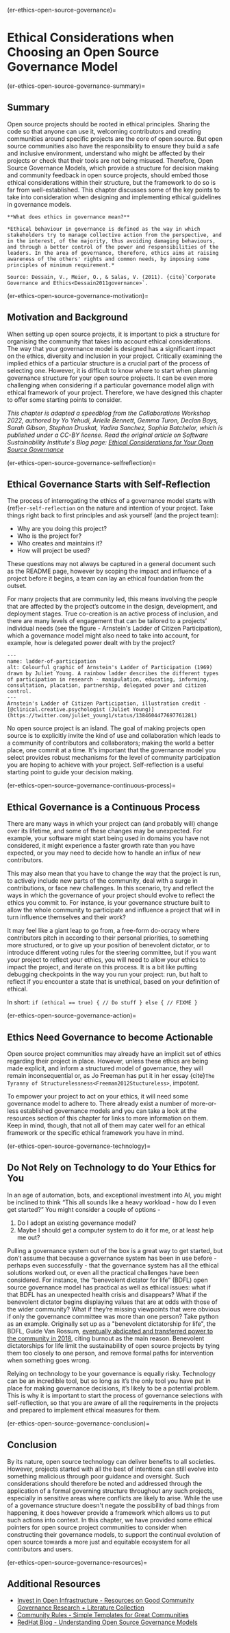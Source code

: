 (er-ethics-open-source-governance)=
# Ethical Considerations when Choosing an Open Source Governance Model

(er-ethics-open-source-governance-summary)=
## Summary

Open source projects should be rooted in ethical principles. 
Sharing the code so that anyone can use it, welcoming contributors and creating communities around specific projects are the core of open source. 
But open source communities also have the responsibility to ensure they build a safe and inclusive environment, understand who might be affected by their projects or check that their tools are not being misused. 
Therefore, Open Source Governance Models, which provide a structure for decision making and community feedback in open source projects, should embed those ethical considerations within their structure, but the framework to do so is far from well-established. 
This chapter discusses some of the key points to take into consideration when designing and implementing ethical guidelines in governance models.


```{note}
**What does ethics in governance mean?**

*Ethical behaviour in governance is defined as the way in which stakeholders try to manage collective action from the perspective, and in the interest, of the majority, thus avoiding damaging behaviours, and through a better control of the power and responsibilities of the leaders. In the area of governance, therefore, ethics aims at raising awareness of the others' rights and common needs, by imposing some principles of minimum requirement.*

Source: Dessain, V., Meier, O., & Salas, V. (2011). {cite}`Corporate Governance and Ethics<Dessain2011governance>`.
```

(er-ethics-open-source-governance-motivation)=
## Motivation and Background

When setting up open source projects, it is important to pick a structure for organising the community that takes into account ethical considerations.
The way that your governance model is designed has a significant impact on the ethics, diversity and inclusion in your project.
Critically examining the implied ethics of a particular structure is a crucial part of the process of selecting one. 
However, it is difficult to know where to start when planning governance structure for your open source projects.
It can be even more challenging when considering if a particular governance model align with ethical framework of your project.
Therefore, we have designed this chapter to offer some starting points to consider. 

*This chapter is adapted a speedblog from the Collaborations Workshop 2022, authored by  Yo Yehudi,
Arielle Bennett, Gemma Turon, Declan Bays, Sarah Gibson, Stephan Druskat, Yadira Sanchez, Sophia Batchelor, which is published under a CC-BY license. Read the original article on Software Sustainability Institute's Blog page: [Ethical Considerations for Your Open Source Governance](https://software.ac.uk/blog/2022-07-07-ethical-considerations-your-open-source-governance)* 

(er-ethics-open-source-governance-selfreflection)=
## Ethical Governance Starts with Self-Reflection 

The process of interrogating the ethics of a governance model starts with {ref}`er-self-reflection` on the nature and intention of your project. 
Take things right back to first principles and ask yourself (and the project team):
* Why are you doing this project? 
* Who is the project for?
* Who creates and maintains it? 
* How will project be used? 

These questions may not always be captured in a general document such as the README page, however by scoping the impact and influence of a project before it begins, a team can lay an ethical foundation from the outset. 

For many projects that are community led, this means involving the people that are affected by the project’s outcome in the design, development, and deployment stages.
True co-creation is an active process of inclusion, and there are many levels of engagement that can be tailored to a projects’ individual needs (see the figure - Arnstein's Ladder of Citizen Participation), which a governance model might also need to take into account, for example, how is delegated power dealt with by the project?  


```{figure} ../figures/ladder-of-participation.*
---
name: ladder-of-participation
alt: Colourful graphic of Arnstein's Ladder of Participation (1969) drawn by Juliet Young. A rainbow ladder describes the different types of participation in research - manipulation, educating, informing, consultation, placation, partnership, delegated power and citizen control. 
---
Arnstein's Ladder of Citizen Participation, illustration credit - [@clinical.creative.psychologist (Juliet Young)](https://twitter.com/juliet_young1/status/1384604477697761281)
```

No open source project is an island.
The goal of making projects open source is to explicitly invite the kind of use and collaboration which leads to a community of contributors and collaborators; making the world a better place, one commit at a time.
It's important that the governance model you select provides robust mechanisms for the level of community participation you are hoping to achieve with your project.
Self-reflection is a useful starting point to guide your decision making. 

(er-ethics-open-source-governance-continuous-process)=
## Ethical Governance is a Continuous Process
There are many ways in which your project can (and probably will) change over its lifetime, and some of these changes may be unexpected. 
For example, your software might start being used in domains you have not considered, it might experience a faster growth rate than you have expected, or you may need to decide how to handle an influx of new contributors.

This may also mean that you have to change the way that the project is run, to actively include new parts of the community, deal with a surge in contributions, or face new challenges.
In this scenario, try and reflect the ways in which the governance of your project should evolve to reflect the ethics you commit to.
For instance, is your governance structure built to allow the whole community to participate and influence a project that will in turn influence themselves and their work?

It may feel like a giant leap to go from, a free-form do-ocracy where contributors pitch in according to their personal priorities, to something more structured, or to give up your position of benevolent dictator, or to introduce different voting rules for the steering committee, but if you want your project to reflect your ethics, you will need to allow your ethics to impact the project, and iterate on this process. 
It is a bit like putting debugging checkpoints in the way you run your project: run, but halt to reflect if you encounter a state that is unethical, based on your definition of ethical. 

In short: `if (ethical == true) { // Do stuff } else { // FIXME }`

(er-ethics-open-source-governance-action)=
## Ethics Need Governance to become Actionable
Open source project communities may already have an implicit set of ethics regarding their project in place. 
However, unless these ethics are being made explicit, and inform a structured model of governance, they will remain inconsequential or, as Jo Freeman has put it in her essay {cite}`The Tyranny of Structurelessness<Freeman2012Stuctureless>`, impotent.

To empower your project to act on your ethics, it will need some governance model to adhere to. 
There already exist a number of more-or-less established governance models and you can take a look at the resources section of this chapter for links to more information on them. 
Keep in mind, though, that not all of them may cater well for an ethical framework or the specific ethical framework you have in mind.

(er-ethics-open-source-governance-technology)=
## Do Not Rely on Technology to do Your Ethics for You

In an age of automation, bots, and exceptional investment into AI, you might be inclined to think “This all sounds like a heavy workload - how do I even get started?” You might consider a couple of options - 

1. Do I adopt an existing governance model? 
2. Maybe I should get a computer system to do it for me, or at least help me out?

Pulling a governance system out of the box is a great way to get started, but don’t assume that because a governance system has been in use before - perhaps even successfully - that the governance system has all the ethical solutions worked out, or even all the practical challenges have been considered. 
For instance, the “benevolent dictator for life” (BDFL) open source governance model has practical as well as ethical issues: what if that BDFL has an unexpected health crisis and disappears? 
What if the benevolent dictator begins displaying values that are at odds with those of the wider community?
What if they’re missing viewpoints that were obvious if only the governance committee was more than one person?
Take python as an example. 
Originally set up as a "benevolent dictatorship for life", the BDFL, Guide Van Rossum, [eventually abdicated and transferred power to the community in 2018](https://www.mail-archive.com/python-committers@python.org/msg05628.html), citing burnout as the main reason. 
Benevolent dictatorships for life limit the sustainability of open source projects by tying them too closely to one person, and remove formal paths for intervention when something goes wrong. 

Relying on technology to be your governance is equally risky.
Technology can be an incredible tool, but so long as it’s the only tool you have put in place for making governance decisions, it’s likely to be a potential problem.
This is why it is important to start the process of governance selections with self-reflection, so that you are aware of all the requirements in the projects and prepared to implement ethical measures for them.

(er-ethics-open-source-governance-conclusion)=
## Conclusion

By its nature, open source technology can deliver benefits to all societies. 
However, projects started with all the best of intentions can still evolve into something malicious through poor guidance and oversight. 
Such considerations should therefore be noted and addressed through the application of a formal governing structure throughout any such projects, especially in sensitive areas where conflicts are likely to arise. 
While the use of a governance structure doesn't negate the possibility of bad things from happening, it does however provide a framework which allows us to put such actions into context.
In this chapter, we have provided some ethical pointers for open source project communities to consider when constructing their governance models, to support the continual evolution of open source towards a more just and equitable ecosystem for all contributors and users. 

(er-ethics-open-source-governance-resources)=
## Additional Resources
* [Invest in Open Infrastructure - Resources on Good Community Governance Research + Literature Collection](https://investinopen.org/research/good-community-governance/)
* [Community Rules - Simple Templates for Great Communities](https://communityrule.info/book/)
* [RedHat Blog - Understanding Open Source Governance Models](https://www.redhat.com/en/blog/understanding-open-source-governance-models)
